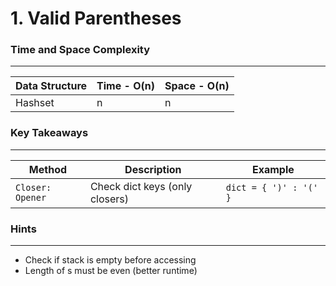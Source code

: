# 1. Valid Parentheses

### Time and Space Complexity
---
| Data Structure | Time - O(n) | Space - O(n) | 
|--- |--- |--- | 
| Hashset | n | n |

### Key Takeaways
---
| Method | Description | Example | 
|--- |--- |--- | 
| `Closer: Opener` | Check dict keys (only closers) | `dict = { ')' : '(' } ` |

 
### Hints
---
- Check if stack is empty before accessing
- Length of s must be even (better runtime)
